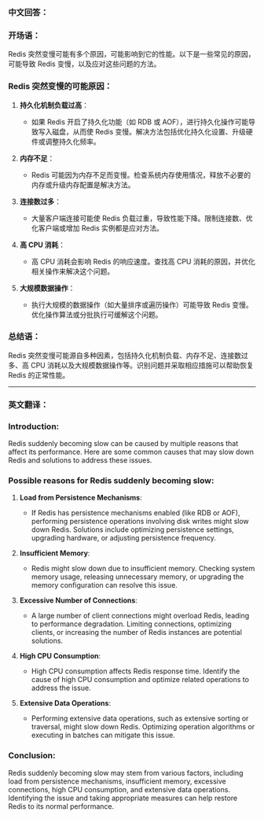 ### 中文回答：

### 开场语：

Redis 突然变慢可能有多个原因，可能影响到它的性能。以下是一些常见的原因，可能导致 Redis 变慢，以及应对这些问题的方法。

### Redis 突然变慢的可能原因：

1. **持久化机制负载过高**：
   - 如果 Redis 开启了持久化功能（如 RDB 或 AOF），进行持久化操作可能导致写入磁盘，从而使 Redis 变慢。解决方法包括优化持久化设置、升级硬件或调整持久化频率。

2. **内存不足**：
   - Redis 可能因为内存不足而变慢。检查系统内存使用情况，释放不必要的内存或升级内存配置是解决方法。

3. **连接数过多**：
   - 大量客户端连接可能使 Redis 负载过重，导致性能下降。限制连接数、优化客户端或增加 Redis 实例都是应对方法。

4. **高 CPU 消耗**：
   - 高 CPU 消耗会影响 Redis 的响应速度。查找高 CPU 消耗的原因，并优化相关操作来解决这个问题。

5. **大规模数据操作**：
   - 执行大规模的数据操作（如大量排序或遍历操作）可能导致 Redis 变慢。优化操作算法或分批执行可缓解这个问题。

### 总结语：

Redis 突然变慢可能源自多种因素，包括持久化机制负载、内存不足、连接数过多、高 CPU 消耗以及大规模数据操作等。识别问题并采取相应措施可以帮助恢复 Redis 的正常性能。

---

### 英文翻译：

### Introduction:

Redis suddenly becoming slow can be caused by multiple reasons that affect its performance. Here are some common causes that may slow down Redis and solutions to address these issues.

### Possible reasons for Redis suddenly becoming slow:

1. **Load from Persistence Mechanisms**:
   - If Redis has persistence mechanisms enabled (like RDB or AOF), performing persistence operations involving disk writes might slow down Redis. Solutions include optimizing persistence settings, upgrading hardware, or adjusting persistence frequency.

2. **Insufficient Memory**:
   - Redis might slow down due to insufficient memory. Checking system memory usage, releasing unnecessary memory, or upgrading the memory configuration can resolve this issue.

3. **Excessive Number of Connections**:
   - A large number of client connections might overload Redis, leading to performance degradation. Limiting connections, optimizing clients, or increasing the number of Redis instances are potential solutions.

4. **High CPU Consumption**:
   - High CPU consumption affects Redis response time. Identify the cause of high CPU consumption and optimize related operations to address the issue.

5. **Extensive Data Operations**:
   - Performing extensive data operations, such as extensive sorting or traversal, might slow down Redis. Optimizing operation algorithms or executing in batches can mitigate this issue.

### Conclusion:

Redis suddenly becoming slow may stem from various factors, including load from persistence mechanisms, insufficient memory, excessive connections, high CPU consumption, and extensive data operations. Identifying the issue and taking appropriate measures can help restore Redis to its normal performance.